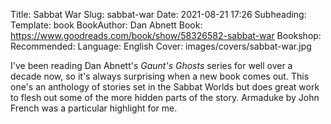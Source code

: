 Title: Sabbat War
Slug: sabbat-war
Date: 2021-08-21 17:26
Subheading: 
Template: book
BookAuthor: Dan Abnett
Book: https://www.goodreads.com/book/show/58326582-sabbat-war
Bookshop: 
Recommended: 
Language: English
Cover: images/covers/sabbat-war.jpg

I've been reading Dan Abnett's *Gaunt's Ghosts* series for well over a decade now, so it's always surprising when a new book comes out. This one's an anthology of stories set in the Sabbat Worlds but does great work to flesh out some of the more hidden parts of the story. Armaduke by John French was a particular highlight for me.